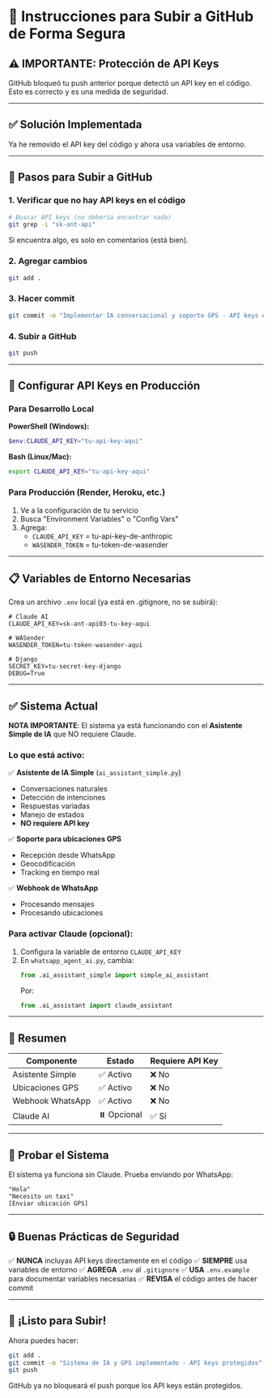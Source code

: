# 📝 Instrucciones para Subir a GitHub de Forma Segura

## ⚠️ IMPORTANTE: Protección de API Keys

GitHub bloqueó tu push anterior porque detectó un API key en el código. Esto es correcto y es una medida de seguridad.

---

## ✅ **Solución Implementada**

Ya he removido el API key del código y ahora usa variables de entorno.

---

## 🚀 **Pasos para Subir a GitHub**

### 1. Verificar que no hay API keys en el código

```bash
# Buscar API keys (no debería encontrar nada)
git grep -i "sk-ant-api"
```

Si encuentra algo, es solo en comentarios (está bien).

### 2. Agregar cambios

```bash
git add .
```

### 3. Hacer commit

```bash
git commit -m "Implementar IA conversacional y soporte GPS - API keys en variables de entorno"
```

### 4. Subir a GitHub

```bash
git push
```

---

## 🔐 **Configurar API Keys en Producción**

### Para Desarrollo Local

**PowerShell (Windows):**
```powershell
$env:CLAUDE_API_KEY="tu-api-key-aqui"
```

**Bash (Linux/Mac):**
```bash
export CLAUDE_API_KEY="tu-api-key-aqui"
```

### Para Producción (Render, Heroku, etc.)

1. Ve a la configuración de tu servicio
2. Busca "Environment Variables" o "Config Vars"
3. Agrega:
   - `CLAUDE_API_KEY` = tu-api-key-de-anthropic
   - `WASENDER_TOKEN` = tu-token-de-wasender

---

## 📋 **Variables de Entorno Necesarias**

Crea un archivo `.env` local (ya está en .gitignore, no se subirá):

```env
# Claude AI
CLAUDE_API_KEY=sk-ant-api03-tu-key-aqui

# WASender
WASENDER_TOKEN=tu-token-wasender-aqui

# Django
SECRET_KEY=tu-secret-key-django
DEBUG=True
```

---

## ✅ **Sistema Actual**

**NOTA IMPORTANTE**: El sistema ya está funcionando con el **Asistente Simple de IA** que NO requiere Claude.

### Lo que está activo:

✅ **Asistente de IA Simple** (`ai_assistant_simple.py`)
- Conversaciones naturales
- Detección de intenciones
- Respuestas variadas
- Manejo de estados
- **NO requiere API key**

✅ **Soporte para ubicaciones GPS**
- Recepción desde WhatsApp
- Geocodificación
- Tracking en tiempo real

✅ **Webhook de WhatsApp**
- Procesando mensajes
- Procesando ubicaciones

### Para activar Claude (opcional):

1. Configura la variable de entorno `CLAUDE_API_KEY`
2. En `whatsapp_agent_ai.py`, cambia:
   ```python
   from .ai_assistant_simple import simple_ai_assistant
   ```
   Por:
   ```python
   from .ai_assistant import claude_assistant
   ```

---

## 🎯 **Resumen**

| Componente | Estado | Requiere API Key |
|------------|--------|------------------|
| Asistente Simple | ✅ Activo | ❌ No |
| Ubicaciones GPS | ✅ Activo | ❌ No |
| Webhook WhatsApp | ✅ Activo | ❌ No |
| Claude AI | ⏸️ Opcional | ✅ Sí |

---

## 📱 **Probar el Sistema**

El sistema ya funciona sin Claude. Prueba enviando por WhatsApp:

```
"Hola"
"Necesito un taxi"
[Enviar ubicación GPS]
```

---

## 🔒 **Buenas Prácticas de Seguridad**

✅ **NUNCA** incluyas API keys directamente en el código
✅ **SIEMPRE** usa variables de entorno
✅ **AGREGA** `.env` al `.gitignore`
✅ **USA** `.env.example` para documentar variables necesarias
✅ **REVISA** el código antes de hacer commit

---

## 🎉 **¡Listo para Subir!**

Ahora puedes hacer:

```bash
git add .
git commit -m "Sistema de IA y GPS implementado - API keys protegidos"
git push
```

GitHub ya no bloqueará el push porque los API keys están protegidos.
